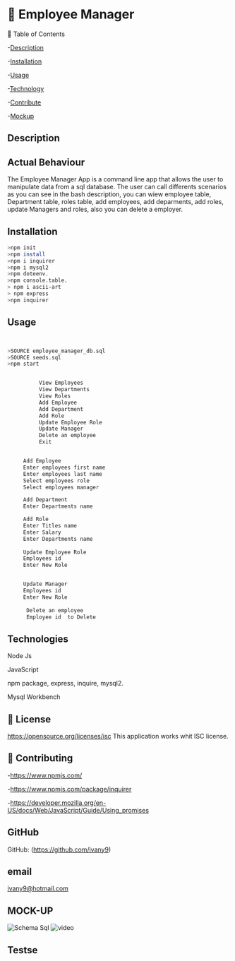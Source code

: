 # 🥇 Employee Manager



🎫 Table of Contents

-[Description](#Description)

-[Installation](#Installation)

-[Usage](#usage)

-[Technology](#License)

-[Contribute](#Contribute)

-[Mockup](#mock-up)



##  Description
    
 ## Actual Behaviour
 The Employee Manager App is a command line app that allows the user to manipulate data from a sql database. The user can call differents scenarios  as you can see in the bash description, you can wiew employee table, Department table, roles table, add employees, add deparments, add roles, update Managers and roles, also you can delete a employer. 




## Installation

```bash
>npm init
>npm install 
>npm i inquirer
>npm i mysql2
>npm doteenv.
>npm console.table.
> npm i ascii-art
> npm express
>npm inquirer

```


## Usage

```bash


>SOURCE employee_manager_db.sql
>SOURCE seeds.sql
>npm start


          View Employees
          View Departments
          View Roles
          Add Employee
          Add Department
          Add Role
          Update Employee Role
          Update Manager
          Delete an employee
          Exit


     Add Employee
     Enter employees first name
     Enter employees last name
     Select employees role
     Select employees manager

     Add Department
     Enter Departments name

     Add Role 
     Enter Titles name
     Enter Salary
     Enter Departments name
 
     Update Employee Role
     Employees id
     Enter New Role


     Update Manager
     Employees id
     Enter New Role
 
      Delete an employee
      Employee id  to Delete
```

     



## Technologies

 Node Js

 JavaScript

 npm package, express, inquire, mysql2.

 Mysql Workbench

 



## 🎎 License


 https://opensource.org/licenses/isc
This application works whit ISC license.

## 🎎 Contributing

-https://www.npmjs.com/

-https://www.npmjs.com/package/inquirer

-https://developer.mozilla.org/en-US/docs/Web/JavaScript/Guide/Using_promises



## GitHub

GitHub: (https://github.com/ivany9)

## email

 ivany9@hotmail.com



## MOCK-UP

![Schema Sql](https://user-images.githubusercontent.com/83906297/131209874-c8679236-37c1-4d0b-b7cb-b37f43dd538d.gif)
![video](https://user-images.githubusercontent.com/83906297/131209879-c4edc86c-9b42-4a7e-91c1-6ee077042289.gif)



  ##  Testse
   
